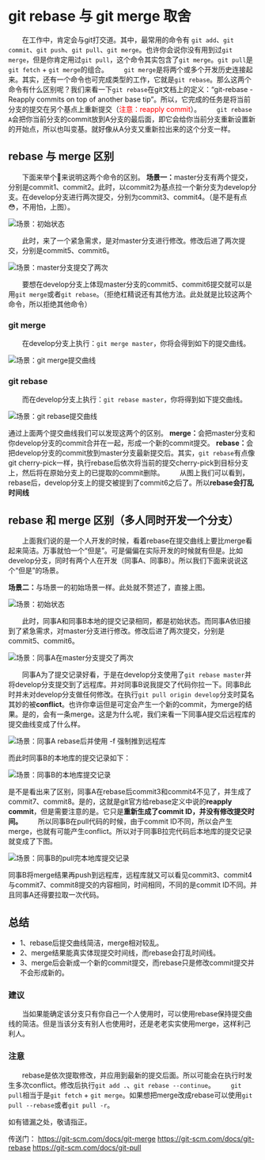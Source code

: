 # git rebase 与 git merge 取舍

&emsp;&emsp;在工作中，肯定会与git打交道。其中，最常用的命令有 `git add`、`git commit`、`git push`、`git pull`、`git merge`。也许你会说你没有用到过`git merge`，但是你肯定用过`git pull`，这个命令其实包含了`git merge`。`git pull`是`git fetch` + `git merge`的组合。
&emsp;&emsp;`git merge`是将两个或多个开发历史连接起来。其实，还有一个命令也可完成类型的工作，它就是`git rebase`。那么这两个命令有什么区别呢？我们来看一下`git rebase`在git文档上的定义：“git-rebase - Reapply commits on top of another base tip”。所以，它完成的任务是将当前分支的提交在另个基点上重新提交（<span style="color:red;">注意：reapply commit</span>）。
&emsp;&emsp;`git rebase A`会把你当前分支的commit放到A分支的最后面，即它会给你当前分支重新设置新的开始点，所以也叫变基。就好像从A分支又重新拉出来的这个分支一样。

## rebase 与 merge 区别
&emsp;&emsp;下面来举个🌰来说明这两个命令的区别。
<b>场景一：</b>master分支有两个提交，分别是commit1、commit2。此时，以commit2为基点拉一个新分支为develop分支。在develop分支进行两次提交，分别为commit3、commit4。（是不是有点😳，不用怕，上图）。

![场景：初始状态]()

&emsp;&emsp;此时，来了一个紧急需求，是对master分支进行修改。修改后进了两次提交，分别是commit5、commit6。

![场景：master分支提交了两次]()

&emsp;&emsp;要想在develop分支上体现master分支的commit5、commit6提交就可以是用`git merge`或者`git rebase`。（拒绝杠精说还有其他方法。此处就是比较这两个命令，所以拒绝其他命令）

### git merge

&emsp;&emsp;在develop分支上执行：`git merge master`，你将会得到如下的提交曲线。

![场景：git merge提交曲线]()

### git rebase

&emsp;&emsp;而在develop分支上执行：`git rebase master`，你将得到如下提交曲线。

![场景：git rebase提交曲线]()

通过上面两个提交曲线我们可以发现这两个的区别。
<b>merge：</b>会把master分支和你develop分支的commit合并在一起，形成一个新的commit提交。
<b>rebase：</b>会把develop分支的commit放到master分支最新提交后。其实，`git rebase`有点像 git cherry-pick一样，执行rebase后依次将当前的提交cherry-pick到目标分支上，然后将在原始分支上的已提取的commit删除。 
&emsp;&emsp;从图上我们可以看到，rebase后，develop分支上的提交被提到了commit6之后了。所以<b>rebase会打乱时间线</b>

## rebase 和 merge 区别（多人同时开发一个分支）

&emsp;&emsp;上面我们说的是一个人开发的时候，看着rebase在提交曲线上要比merge看起来简洁。万事就怕一个“但是”。可是偏偏在实际开发的时候就有但是。比如develop分支，同时有两个人在开发（同事A、同事B）。所以我们下面来说说这个“但是”的场景。

<b>场景二：</b>与场景一的初始场景一样。此处就不赘述了，直接上图。

![场景：初始状态]()

&emsp;&emsp;此时，同事A和同事B本地的提交记录相同，都是初始状态。而同事A依旧接到了紧急需求，对master分支进行修改。修改后进了两次提交，分别是commit5、commit6。

![场景：同事A在master分支提交了两次]()

&emsp;&emsp;同事A为了提交记录好看，于是在develop分支使用了`git rebase master`并将develop分支提交到了远程库。并对同事B说我提交了代码你拉一下。同事B此时并未对develop分支做任何修改。在执行`git pull origin develop`分支时莫名其妙的被<b>conflict</b>。也许你幸运但是可定会产生一个新的commit，为merge的结果。是的，会有一条merge。这是为什么呢，我们来看一下同事A提交后远程库的提交曲线变成了什么样。

![场景：同事A rebase后并使用 -f 强制推到远程库]()

而此时同事B的本地库的提交记录如下：

![场景：同事B的本地库提交记录]()

是不是看出来了区别，同事A在rebase后commit3和commit4不见了，并生成了commit7、commit8。是的，这就是git官方给rebase定义中说的<b>reapply commit</b>，但是需要注意的是。它只是<b>重新生成了commit ID，并没有修改提交时间。</b>
&emsp;&emsp;所以同事B在pull代码的时候，由于commit ID不同，所以会产生merge，也就有可能产生conflict。所以对于同事B拉完代码后本地库的提交记录就变成了下图。

![场景：同事B的pull完本地库提交记录]()

同事B将merge结果再push到远程库，远程库就又可以看见commit3、commit4与commit7、commit8提交的内容相同，时间相同，不同的是commit ID不同。并且同事A还得要拉取一次代码。

## 总结

- 1、rebase后提交曲线简洁，merge相对较乱。
- 2、merge结果能真实体现提交时间线，而rebase会打乱时间线。
- 3、merge后会新成一个新的commit提交，而rebase只是修改commit提交并不会形成新的。

### 建议

&emsp;&emsp;当如果能确定该分支只有你自己一个人使用时，可以使用rebase保持提交曲线的简洁。但是当该分支有别人也使用时，还是老老实实使用merge，这样利己利人。

### 注意

&emsp;&emsp;rebase是依次提取修改，并应用到最新的提交后面。所以可能会在执行时发生多次conflict。修改后执行`git add .`、`git rebase --continue`。
&emsp;&emsp;`git pull`相当于是`git fetch` + `git merge`。如果想把merge改成rebase可以使用`git pull --rebase`或者`git pull -r`。

如有错漏之处，敬请指正。

传送门：
https://git-scm.com/docs/git-merge
https://git-scm.com/docs/git-rebase
https://git-scm.com/docs/git-pull